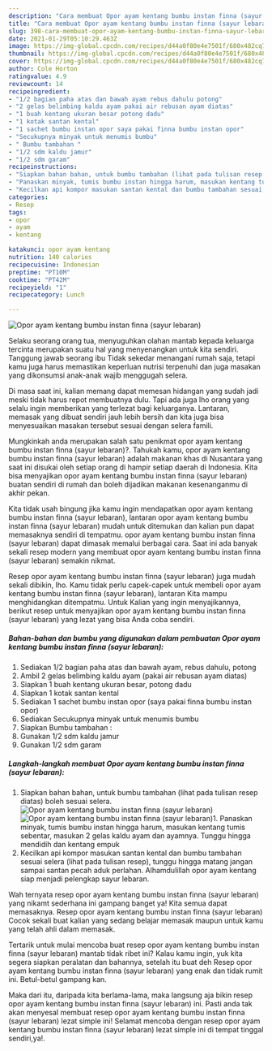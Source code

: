 ```yaml
---
description: "Cara membuat Opor ayam kentang bumbu instan finna (sayur lebaran) Sederhana dan Mudah Dibuat"
title: "Cara membuat Opor ayam kentang bumbu instan finna (sayur lebaran) Sederhana dan Mudah Dibuat"
slug: 398-cara-membuat-opor-ayam-kentang-bumbu-instan-finna-sayur-lebaran-sederhana-dan-mudah-dibuat
date: 2021-01-29T05:10:29.463Z
image: https://img-global.cpcdn.com/recipes/d44a0f80e4e7501f/680x482cq70/opor-ayam-kentang-bumbu-instan-finna-sayur-lebaran-foto-resep-utama.jpg
thumbnail: https://img-global.cpcdn.com/recipes/d44a0f80e4e7501f/680x482cq70/opor-ayam-kentang-bumbu-instan-finna-sayur-lebaran-foto-resep-utama.jpg
cover: https://img-global.cpcdn.com/recipes/d44a0f80e4e7501f/680x482cq70/opor-ayam-kentang-bumbu-instan-finna-sayur-lebaran-foto-resep-utama.jpg
author: Cole Horton
ratingvalue: 4.9
reviewcount: 14
recipeingredient:
- "1/2 bagian paha atas dan bawah ayam rebus dahulu potong"
- "2 gelas belimbing kaldu ayam pakai air rebusan ayam diatas"
- "1 buah kentang ukuran besar potong dadu"
- "1 kotak santan kental"
- "1 sachet bumbu instan opor saya pakai finna bumbu instan opor"
- "Secukupnya minyak untuk menumis bumbu"
- " Bumbu tambahan "
- "1/2 sdm kaldu jamur"
- "1/2 sdm garam"
recipeinstructions:
- "Siapkan bahan bahan, untuk bumbu tambahan (lihat pada tulisan resep diatas) boleh sesuai selera."
- "Panaskan minyak, tumis bumbu instan hingga harum, masukan kentang tumis sebentar, masukan 2 gelas kaldu ayam dan ayamnya. Tunggu hingga mendidih dan kentang empuk"
- "Kecilkan api kompor masukan santan kental dan bumbu tambahan sesuai selera (lihat pada tulisan resep), tunggu hingga matang jangan sampai santan pecah aduk perlahan. Alhamdulillah opor ayam kentang siap menjadi pelengkap sayur lebaran."
categories:
- Resep
tags:
- opor
- ayam
- kentang

katakunci: opor ayam kentang 
nutrition: 140 calories
recipecuisine: Indonesian
preptime: "PT10M"
cooktime: "PT42M"
recipeyield: "1"
recipecategory: Lunch

---
```



![Opor ayam kentang bumbu instan finna (sayur lebaran)](https://img-global.cpcdn.com/recipes/d44a0f80e4e7501f/680x482cq70/opor-ayam-kentang-bumbu-instan-finna-sayur-lebaran-foto-resep-utama.jpg)

Selaku seorang orang tua, menyuguhkan olahan mantab kepada keluarga tercinta merupakan suatu hal yang menyenangkan untuk kita sendiri. Tanggung jawab seorang ibu Tidak sekedar menangani rumah saja, tetapi kamu juga harus memastikan keperluan nutrisi terpenuhi dan juga masakan yang dikonsumsi anak-anak wajib menggugah selera.

Di masa  saat ini, kalian memang dapat memesan hidangan yang sudah jadi meski tidak harus repot membuatnya dulu. Tapi ada juga lho orang yang selalu ingin memberikan yang terlezat bagi keluarganya. Lantaran, memasak yang dibuat sendiri jauh lebih bersih dan kita juga bisa menyesuaikan masakan tersebut sesuai dengan selera famili. 



Mungkinkah anda merupakan salah satu penikmat opor ayam kentang bumbu instan finna (sayur lebaran)?. Tahukah kamu, opor ayam kentang bumbu instan finna (sayur lebaran) adalah makanan khas di Nusantara yang saat ini disukai oleh setiap orang di hampir setiap daerah di Indonesia. Kita bisa menyajikan opor ayam kentang bumbu instan finna (sayur lebaran) buatan sendiri di rumah dan boleh dijadikan makanan kesenanganmu di akhir pekan.

Kita tidak usah bingung jika kamu ingin mendapatkan opor ayam kentang bumbu instan finna (sayur lebaran), lantaran opor ayam kentang bumbu instan finna (sayur lebaran) mudah untuk ditemukan dan kalian pun dapat memasaknya sendiri di tempatmu. opor ayam kentang bumbu instan finna (sayur lebaran) dapat dimasak memalui berbagai cara. Saat ini ada banyak sekali resep modern yang membuat opor ayam kentang bumbu instan finna (sayur lebaran) semakin nikmat.

Resep opor ayam kentang bumbu instan finna (sayur lebaran) juga mudah sekali dibikin, lho. Kamu tidak perlu capek-capek untuk membeli opor ayam kentang bumbu instan finna (sayur lebaran), lantaran Kita mampu menghidangkan ditempatmu. Untuk Kalian yang ingin menyajikannya, berikut resep untuk menyajikan opor ayam kentang bumbu instan finna (sayur lebaran) yang lezat yang bisa Anda coba sendiri.

<!--inarticleads1-->

##### Bahan-bahan dan bumbu yang digunakan dalam pembuatan Opor ayam kentang bumbu instan finna (sayur lebaran):

1. Sediakan 1/2 bagian paha atas dan bawah ayam, rebus dahulu, potong
1. Ambil 2 gelas belimbing kaldu ayam (pakai air rebusan ayam diatas)
1. Siapkan 1 buah kentang ukuran besar, potong dadu
1. Siapkan 1 kotak santan kental
1. Sediakan 1 sachet bumbu instan opor (saya pakai finna bumbu instan opor)
1. Sediakan Secukupnya minyak untuk menumis bumbu
1. Siapkan  Bumbu tambahan :
1. Gunakan 1/2 sdm kaldu jamur
1. Gunakan 1/2 sdm garam




<!--inarticleads2-->

##### Langkah-langkah membuat Opor ayam kentang bumbu instan finna (sayur lebaran):

1. Siapkan bahan bahan, untuk bumbu tambahan (lihat pada tulisan resep diatas) boleh sesuai selera.
<img src="https://img-global.cpcdn.com/steps/f858f8f6efb78254/160x128cq70/opor-ayam-kentang-bumbu-instan-finna-sayur-lebaran-langkah-memasak-1-foto.jpg" alt="Opor ayam kentang bumbu instan finna (sayur lebaran)"><img src="https://img-global.cpcdn.com/steps/29edd1116e8b69a4/160x128cq70/opor-ayam-kentang-bumbu-instan-finna-sayur-lebaran-langkah-memasak-1-foto.jpg" alt="Opor ayam kentang bumbu instan finna (sayur lebaran)">1. Panaskan minyak, tumis bumbu instan hingga harum, masukan kentang tumis sebentar, masukan 2 gelas kaldu ayam dan ayamnya. Tunggu hingga mendidih dan kentang empuk
1. Kecilkan api kompor masukan santan kental dan bumbu tambahan sesuai selera (lihat pada tulisan resep), tunggu hingga matang jangan sampai santan pecah aduk perlahan. Alhamdulillah opor ayam kentang siap menjadi pelengkap sayur lebaran.




Wah ternyata resep opor ayam kentang bumbu instan finna (sayur lebaran) yang nikamt sederhana ini gampang banget ya! Kita semua dapat memasaknya. Resep opor ayam kentang bumbu instan finna (sayur lebaran) Cocok sekali buat kalian yang sedang belajar memasak maupun untuk kamu yang telah ahli dalam memasak.

Tertarik untuk mulai mencoba buat resep opor ayam kentang bumbu instan finna (sayur lebaran) mantab tidak ribet ini? Kalau kamu ingin, yuk kita segera siapkan peralatan dan bahannya, setelah itu buat deh Resep opor ayam kentang bumbu instan finna (sayur lebaran) yang enak dan tidak rumit ini. Betul-betul gampang kan. 

Maka dari itu, daripada kita berlama-lama, maka langsung aja bikin resep opor ayam kentang bumbu instan finna (sayur lebaran) ini. Pasti anda tak akan menyesal membuat resep opor ayam kentang bumbu instan finna (sayur lebaran) lezat simple ini! Selamat mencoba dengan resep opor ayam kentang bumbu instan finna (sayur lebaran) lezat simple ini di tempat tinggal sendiri,ya!.

